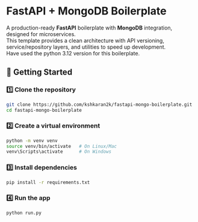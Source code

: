 # FastAPI + MongoDB Boilerplate

A production-ready **FastAPI** boilerplate with **MongoDB** integration, designed for microservices.  
This template provides a clean architecture with API versioning, service/repository layers, and utilities to speed up development.  
Have used the python 3.12 version for this boilerplate.



## 🚀 Getting Started

### 1️⃣ Clone the repository
```bash
git clone https://github.com/kshkaran2k/fastapi-mongo-boilerplate.git
cd fastapi-mongo-boilerplate
```

### 2️⃣ Create a virtual environment
```bash
python -m venv venv
source venv/bin/activate   # On Linux/Mac
venv\Scripts\activate      # On Windows
```

### 3️⃣ Install dependencies
```bash
pip install -r requirements.txt
```

### 4️⃣ Run the app
```bash
python run.py
```

